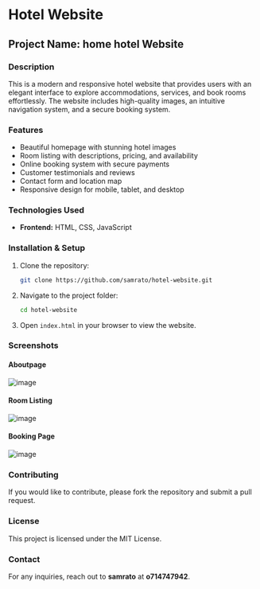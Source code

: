 # Hotel Website 

## Project Name: **home hotel Website**

### Description
This is a modern and responsive hotel website that provides users with an elegant interface to explore accommodations, services, and book rooms effortlessly. The website includes high-quality images, an intuitive navigation system, and a secure booking system.

### Features
- Beautiful homepage with stunning hotel images
- Room listing with descriptions, pricing, and availability
- Online booking system with secure payments
- Customer testimonials and reviews
- Contact form and location map
- Responsive design for mobile, tablet, and desktop

### Technologies Used
- **Frontend:** HTML, CSS, JavaScript

### Installation & Setup
1. Clone the repository:
   ```sh
   git clone https://github.com/samrato/hotel-website.git
   ```
2. Navigate to the project folder:
   ```sh
   cd hotel-website
   ```
3. Open `index.html` in your browser to view the website.

### Screenshots
#### Aboutpage
![image](https://github.com/user-attachments/assets/43e6880f-bf64-45d1-9b38-c5162802ff9a)


#### Room Listing
![image](https://github.com/user-attachments/assets/a49119c3-d875-4acc-929e-54c9ae06243e)



#### Booking Page
![image](https://github.com/user-attachments/assets/5747a585-c235-448d-adb3-b38d9dabf756)


### Contributing
If you would like to contribute, please fork the repository and submit a pull request.

### License
This project is licensed under the MIT License.

### Contact
For any inquiries, reach out to **samrato** at **o714747942**.


